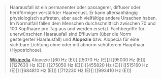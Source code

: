 > Haarausfall ist ein permanenter oder passagerer, diffuser oder herdförmiger verstärkter Haarverlust. Er kann altersabhängig physiologisch auftreten, aber auch vielfältige andere Ursachen haben. Im Normalfall fallen dem Menschen durchschnittlich zwischen 70 und 100 Kopfhaare pro Tag aus und werden ersetzt. Fachbegriffe für unerwünschten Haarausfall sind Effluvium (über die Norm gesteigerter Haarausfall) und **Alopezie** bzw. Alopecia für eine sichtbare Lichtung ohne oder mit abnorm schütterem Haupthaar (Hypotrichose).
>
> [Wikipedia](https://de.wikipedia.org/wiki/Haarausfall)
Alopezie
[[60 Hz (E)]]
[[5070 Hz (E)]]
[[95000 Hz (E)]]
[[127630 Hz (E)]]
[[275050 Hz (E)]]
[[455820 Hz (E)]]
[[515160 Hz (E)]]
[[684810 Hz (E)]]
[[712230 Hz (E)]]
[[993410 Hz (E)]]